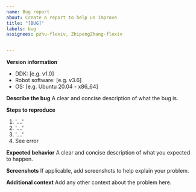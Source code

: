 ```yaml
---
name: Bug report
about: Create a report to help us improve
title: "[BUG]"
labels: bug
assignees: pzhu-flexiv, ZhipengZhang-flexiv


---
```


**Version information**
- DDK: [e.g. v1.0]
- Robot software: [e.g. v3.6]
- OS: [e.g. Ubuntu 20.04 - x86_64]

**Describe the bug**
A clear and concise description of what the bug is.

**Steps to reproduce**
1. '....'
2. '....'
3. '....'
4. See error

**Expected behavior**
A clear and concise description of what you expected to happen.

**Screenshots**
If applicable, add screenshots to help explain your problem.

**Additional context**
Add any other context about the problem here.
